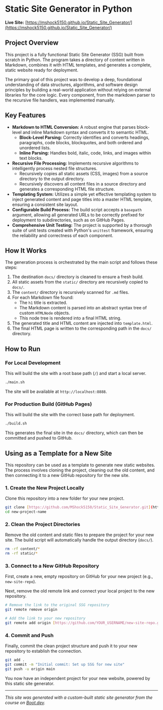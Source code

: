 # Static Site Generator in Python

**Live Site:** [https://mshock5150.github.io/Static_Site_Generator/](https://mshock5150.github.io/Static_Site_Generator/)

## Project Overview

This project is a fully functional Static Site Generator (SSG) built from scratch in Python. The program takes a directory of content written in Markdown, combines it with HTML templates, and generates a complete, static website ready for deployment.

The primary goal of this project was to develop a deep, foundational understanding of data structures, algorithms, and software design principles by building a real-world application without relying on external libraries for the core logic. Every component, from the markdown parser to the recursive file handlers, was implemented manually.

## Key Features

* **Markdown to HTML Conversion:** A robust engine that parses block-level and inline Markdown syntax and converts it to semantic HTML.
    * **Block-Level Parsing:** Correctly identifies and converts headings, paragraphs, code blocks, blockquotes, and both ordered and unordered lists.
    * **Inline Parsing:** Handles bold, italic, code, links, and images within text blocks.
* **Recursive File Processing:** Implements recursive algorithms to intelligently process nested file structures.
    * Recursively copies all static assets (CSS, images) from a source directory to the output directory.
    * Recursively discovers all content files in a source directory and generates a corresponding HTML file structure.
* **Templating System:** Utilizes a simple yet effective templating system to inject generated content and page titles into a master HTML template, ensuring a consistent site layout.
* **Configurable Build Process:** The build script accepts a `basepath` argument, allowing all generated URLs to be correctly prefixed for deployment to subdirectories, such as on GitHub Pages.
* **Comprehensive Unit Testing:** The project is supported by a thorough suite of unit tests created with Python's `unittest` framework, ensuring the reliability and correctness of each component.

## How It Works

The generation process is orchestrated by the main script and follows these steps:

1.  The destination `docs/` directory is cleaned to ensure a fresh build.
2.  All static assets from the `static/` directory are recursively copied to `docs/`.
3.  The `content/` directory is recursively scanned for `.md` files.
4.  For each Markdown file found:
    * The `h1` title is extracted.
    * The Markdown content is parsed into an abstract syntax tree of custom `HTMLNode` objects.
    * This node tree is rendered into a final HTML string.
5.  The generated title and HTML content are injected into `template.html`.
6.  The final HTML page is written to the corresponding path in the `docs/` directory.

## How to Run

### For Local Development

This will build the site with a root base path (`/`) and start a local server.

```bash
./main.sh
```

The site will be available at `http://localhost:8888`.

### For Production Build (GitHub Pages)

This will build the site with the correct base path for deployment.

```bash
./build.sh
```

This generates the final site in the `docs/` directory, which can then be committed and pushed to GitHub.

## Using as a Template for a New Site

This repository can be used as a template to generate new static websites. The process involves cloning the project, cleaning out the old content, and then connecting it to a new GitHub repository for the new site.

### 1. Create the New Project Locally

Clone this repository into a new folder for your new project.

```bash
git clone [https://github.com/MShock5150/Static_Site_Generator.git](https://github.com/MShock5150/Static_Site_Generator.git) new-project-name
cd new-project-name
```

### 2. Clean the Project Directories

Remove the old content and static files to prepare the project for your new site. The build script will automatically handle the output directory (`docs/`).

```bash
rm -rf content/*
rm -rf static/*
```

### 3. Connect to a New GitHub Repository

First, create a new, empty repository on GitHub for your new project (e.g., `new-site-repo`).

Next, remove the old remote link and connect your local project to the new repository.

```bash
# Remove the link to the original SSG repository
git remote remove origin

# Add the link to your new repository
git remote add origin [https://github.com/YOUR_USERNAME/new-site-repo.git](https://github.com/YOUR_USERNAME/new-site-repo.git)
```

### 4. Commit and Push

Finally, commit the clean project structure and push it to your new repository to establish the connection.

```bash
git add .
git commit -m "Initial commit: Set up SSG for new site"
git push -u origin main
```

You now have an independent project for your new website, powered by this static site generator.

---

*This site was generated with a custom-built static site generator from the course on [Boot.dev](https://www.boot.dev).*

